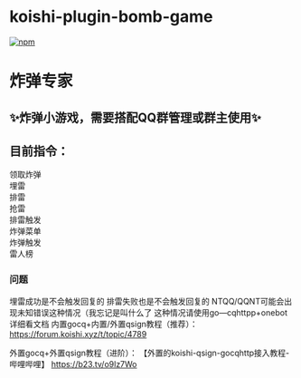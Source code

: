 # koishi-plugin-bomb-game

[![npm](https://img.shields.io/npm/v/koishi-plugin-bomb-game?style=flat-square)](https://www.npmjs.com/package/koishi-plugin-bomb-game)

# 炸弹专家
## ✨炸弹小游戏，需要搭配QQ群管理或群主使用✨
## 目前指令： 
领取炸弹 \
埋雷 \
排雷 \
抢雷 \
排雷触发 \
炸弹菜单 \
炸弹触发 \
雷人榜 

### 问题
埋雷成功是不会触发回复的
排雷失败也是不会触发回复的
NTQQ/QQNT可能会出现未知错误这种情况（我忘记是叫什么了
这种情况请使用go—cqhttpp+onebot
详细看文档
内置gocq+内置/外置qsign教程（推荐）：
https://forum.koishi.xyz/t/topic/4789

外置gocq+外置qsign教程（进阶）：
【外置的koishi-qsign-gocqhttp接入教程-哔哩哔哩】 https://b23.tv/o9lz7Wo